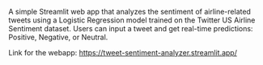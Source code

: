 A simple Streamlit web app that analyzes the sentiment of airline-related tweets using a Logistic Regression model trained on the Twitter US Airline Sentiment dataset. Users can input a tweet and get real-time predictions: Positive, Negative, or Neutral.

Link for the webapp: https://tweet-sentiment-analyzer.streamlit.app/
